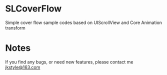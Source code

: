SLCoverFlow
===========

Simple cover flow sample codes based on UIScrollView and Core Animation transform

Notes
===========

If you find any bugs, or need new features, please contact me jkstyle@163.com

